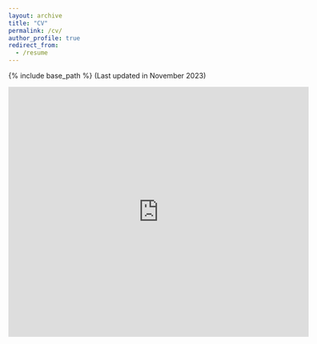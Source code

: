 ```yaml
---
layout: archive
title: "CV"
permalink: /cv/
author_profile: true
redirect_from:
  - /resume
---
```


{% include base_path %}
(Last updated in November 2023)
<!-- This is a comment -->
<!---<embed src="https://github.com/vanshajkhattar/vanshajkhattar.github.io/blob/master/Vanshaj_CV.pdf" width="800px" height="700px" /> --->
<!--<a href="Vanshaj_CV (4).pdf" target="_blank">PDF.</a>-->
<embed src="https://vanshajkhattar.github.io/Vanshaj_CV (4).pdf" width="600px" height="500px" />
